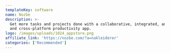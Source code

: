 ```yaml
---
templateKey: software
name: Nozbe
description: >-
  Get more tasks and projects done with a collaborative, integrated, and secure,
  and cross-platform productivity app.
logo: /images/uploads/1024_appstore.png
affiliate_link: 'https://nozbe.com/?a=nakleiderer'
categories: ['Recommended']
---
```

